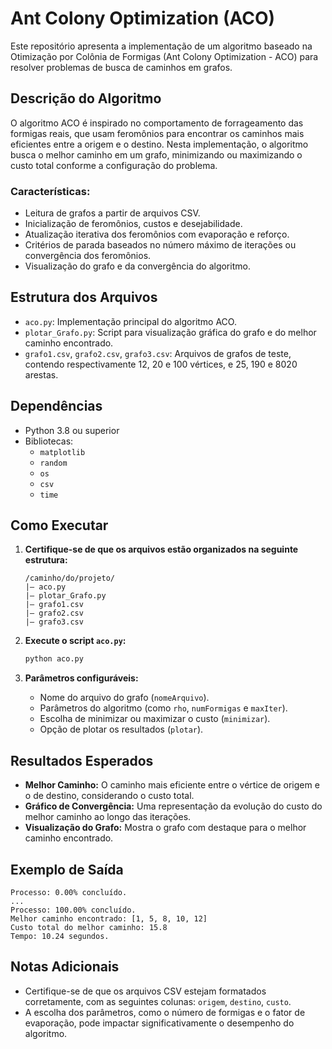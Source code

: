 # Ant Colony Optimization (ACO)

Este repositório apresenta a implementação de um algoritmo baseado na Otimização por Colônia de Formigas (Ant Colony Optimization - ACO) para resolver problemas de busca de caminhos em grafos.

## Descrição do Algoritmo

O algoritmo ACO é inspirado no comportamento de forrageamento das formigas reais, que usam feromônios para encontrar os caminhos mais eficientes entre a origem e o destino. Nesta implementação, o algoritmo busca o melhor caminho em um grafo, minimizando ou maximizando o custo total conforme a configuração do problema.

### Características:
- Leitura de grafos a partir de arquivos CSV.
- Inicialização de feromônios, custos e desejabilidade.
- Atualização iterativa dos feromônios com evaporação e reforço.
- Critérios de parada baseados no número máximo de iterações ou convergência dos feromônios.
- Visualização do grafo e da convergência do algoritmo.

## Estrutura dos Arquivos
- `aco.py`: Implementação principal do algoritmo ACO.
- `plotar_Grafo.py`: Script para visualização gráfica do grafo e do melhor caminho encontrado.
- `grafo1.csv`, `grafo2.csv`, `grafo3.csv`: Arquivos de grafos de teste, contendo respectivamente 12, 20 e 100 vértices, e 25, 190 e 8020 arestas.

## Dependências
- Python 3.8 ou superior
- Bibliotecas:
  - `matplotlib`
  - `random`
  - `os`
  - `csv`
  - `time`

## Como Executar

1. **Certifique-se de que os arquivos estão organizados na seguinte estrutura:**
   ```
   /caminho/do/projeto/
   |— aco.py
   |— plotar_Grafo.py
   |— grafo1.csv
   |— grafo2.csv
   |— grafo3.csv
   ```

2. **Execute o script `aco.py`:**
   ```bash
   python aco.py
   ```

3. **Parâmetros configuráveis:**
   - Nome do arquivo do grafo (`nomeArquivo`).
   - Parâmetros do algoritmo (como `rho`, `numFormigas` e `maxIter`).
   - Escolha de minimizar ou maximizar o custo (`minimizar`).
   - Opção de plotar os resultados (`plotar`).

## Resultados Esperados

- **Melhor Caminho:** O caminho mais eficiente entre o vértice de origem e o de destino, considerando o custo total.
- **Gráfico de Convergência:** Uma representação da evolução do custo do melhor caminho ao longo das iterações.
- **Visualização do Grafo:** Mostra o grafo com destaque para o melhor caminho encontrado.

## Exemplo de Saída

```plaintext
Processo: 0.00% concluído.
...
Processo: 100.00% concluído.
Melhor caminho encontrado: [1, 5, 8, 10, 12]
Custo total do melhor caminho: 15.8
Tempo: 10.24 segundos.
```

## Notas Adicionais

- Certifique-se de que os arquivos CSV estejam formatados corretamente, com as seguintes colunas: `origem`, `destino`, `custo`.
- A escolha dos parâmetros, como o número de formigas e o fator de evaporação, pode impactar significativamente o desempenho do algoritmo.